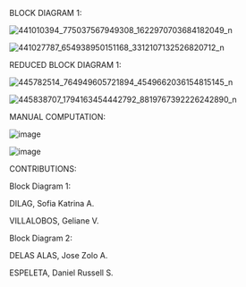 
BLOCK DIAGRAM 1:

![441010394_775037567949308_1622970703684182049_n](https://github.com/trinadilag/CSE_BlockDiagramAlgebra_BSME_ME-4205_Group12_2024/assets/159035926/2462e4a1-0db8-4630-8938-3aa93258c4f2)

![441027787_654938950151168_3312107132526820712_n](https://github.com/trinadilag/CSE_BlockDiagramAlgebra_BSME_ME-4205_Group12_2024/assets/159035926/8de0f7fa-ea2b-4675-8434-4149003dd2df)

REDUCED BLOCK DIAGRAM 1:

![445782514_764949605721894_4549662036154815145_n](https://github.com/trinadilag/CSE_BlockDiagramAlgebra_BSME_ME-4205_Group12_2024/assets/159030152/89f3f5cf-4e52-4fee-aabb-b55a10b71954)

![445838707_1794163454442792_8819767392226242890_n](https://github.com/trinadilag/CSE_BlockDiagramAlgebra_BSME_ME-4205_Group12_2024/assets/159030152/15ae6211-c735-4ac9-ba78-d544d8011e56)

MANUAL COMPUTATION:

![image](https://github.com/trinadilag/CSE_BlockDiagramAlgebra_BSME_ME-4205_Group12_2024/assets/159030152/b55ed350-ca60-4c9d-bfda-525c1023c121)

![image](https://github.com/trinadilag/CSE_BlockDiagramAlgebra_BSME_ME-4205_Group12_2024/assets/159030152/62ea0006-7086-4cda-a196-a5596142dcc0)


CONTRIBUTIONS:

Block Diagram 1:

DILAG, Sofia Katrina A.

VILLALOBOS, Geliane V.


Block Diagram 2:

DELAS ALAS, Jose Zolo A.

ESPELETA, Daniel Russell S.

